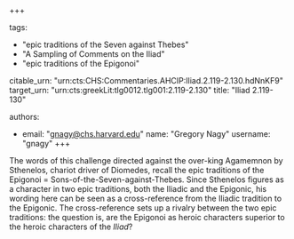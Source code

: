+++

tags:
- "epic traditions of the Seven against Thebes"
- "A Sampling of Comments on the Iliad"
- "epic traditions of the Epigonoi"

citable_urn: "urn:cts:CHS:Commentaries.AHCIP:Iliad.2.119-2.130.hdNnKF9"
target_urn: "urn:cts:greekLit:tlg0012.tlg001:2.119-2.130"
title: "Iliad 2.119-130"

authors:
- email: "gnagy@chs.harvard.edu"
  name: "Gregory Nagy"
  username: "gnagy"
+++

<p>The words of this challenge directed against the over-king Agamemnon by Sthenelos, chariot driver of Diomedes, recall the epic traditions of the Epigonoi = Sons-of-the-Seven-against-Thebes. Since Sthenelos figures as a character in two epic traditions, both the Iliadic and the Epigonic, his wording here can be seen as a cross-reference from the Iliadic tradition to the Epigonic.  The cross-reference sets up a rivalry between the two epic traditions: the question is, are the Epigonoi as heroic characters superior to the heroic characters of the <em>Iliad</em>?   </p>